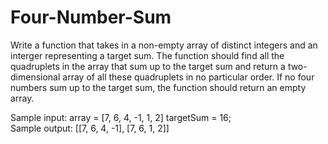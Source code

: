 # Four-Number-Sum

Write a function that takes in a non-empty array of distinct integers and an interger representing a target sum. The function should find all the quadruplets in the array that sum up to the target sum and return a two-dimensional array of all these quadruplets in no particular order. If no four numbers sum up to the target sum, the function should return an empty array. 

Sample input: array = [7, 6, 4, -1, 1, 2] targetSum = 16; <br>
Sample output: [[7, 6, 4, -1], [7, 6, 1, 2]]
